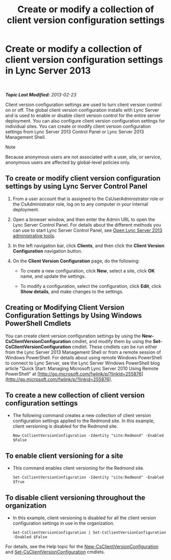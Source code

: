 ﻿---
title: 'Create or modify a collection of client version configuration settings'
TOCTitle: Create or modify a collection of client version configuration settings
ms:assetid: 4e6faffd-a36f-40f1-8734-78d84b7df921
ms:mtpsurl: https://technet.microsoft.com/en-us/library/JJ898477(v=OCS.15)
ms:contentKeyID: 50873757
ms.date: 07/23/2014
mtps_version: v=OCS.15
---

<div data-xmlns="http://www.w3.org/1999/xhtml">

<div class="topic" data-xmlns="http://www.w3.org/1999/xhtml" data-msxsl="urn:schemas-microsoft-com:xslt" data-cs="http://msdn.microsoft.com/en-us/">

<div data-asp="http://msdn2.microsoft.com/asp">

# Create or modify a collection of client version configuration settings in Lync Server 2013

</div>

<div id="mainSection">

<div id="mainBody">

<span> </span>

_**Topic Last Modified:** 2013-02-23_

Client version configuration settings are used to turn client version control on or off. The global client version configuration installs with Lync Server and is used to enable or disable client version control for the entire server deployment. You can also configure client version configuration settings for individual sites. You can create or modify client version configuration settings from Lync Server 2013 Control Panel or Lync Server 2013 Management Shell.

<div>


> [!NOTE]
> Because anonymous users are not associated with a user, site, or service, anonymous users are affected by global-level policies only.



</div>

<div>

## To create or modify client version configuration settings by using Lync Server Control Panel

1.  From a user account that is assigned to the CsUserAdministrator role or the CsAdministrator role, log on to any computer in your internal deployment.

2.  Open a browser window, and then enter the Admin URL to open the Lync Server Control Panel. For details about the different methods you can use to start Lync Server Control Panel, see [Open Lync Server 2013 administrative tools](lync-server-2013-open-lync-server-administrative-tools.md).

3.  In the left navigation bar, click **Clients**, and then click the **Client Version Configuration** navigation button.

4.  On the **Client Version Configuration** page, do the following:
    
      - To create a new configuration, click **New**, select a site, click **OK** name, and update the settings.
    
      - To modify a configuration, select the configuration, click **Edit**, click **Show details**, and make changes to the settings.

</div>

<div>

## Creating or Modifying Client Version Configuration Settings by Using Windows PowerShell Cmdlets

You can create client version configuration settings by using the **New-CsClientVersionConfiguration** cmdlet, and modify them by using the **Set-CsClientVersionConfiguration** cmdlet. These cmdlets can be run either from the Lync Server 2013 Management Shell or from a remote session of Windows PowerShell. For details about using remote Windows PowerShell to connect to Lync Server, see the Lync Server Windows PowerShell blog article "Quick Start: Managing Microsoft Lync Server 2010 Using Remote PowerShell" at [http://go.microsoft.com/fwlink/p/?linkId=255876](http://go.microsoft.com/fwlink/p/?linkid=255876).

<div>

## To create a new collection of client version configuration settings

  - The following command creates a new collection of client version configuration settings applied to the Redmond site. In this example, client versioning is disabled for the Redmond site.
    
        New-CsClientVersionConfiguration -Identity "site:Redmond" -Enabled $False

</div>

<div>

## To enable client versioning for a site

  - This command enables client versioning for the Redmond site.
    
        Set-CsClientVersionConfiguration -Identity "site:Redmond" -Enabled $True

</div>

<div>

## To disable client versioning throughout the organization

  - In this example, client versioning is disabled for all the client version configuration settings in use in the organization.
    
        Get-CsClientVersionConfiguration | Set-CsClientVersionConfiguration  -Enabled $False

</div>

For details, see the Help topic for the [New-CsClientVersionConfiguration](https://technet.microsoft.com/en-us/library/Gg399029(v=OCS.15)) and [Set-CsClientVersionConfiguration](https://technet.microsoft.com/en-us/library/Gg398623(v=OCS.15)) cmdlets.

</div>

</div>

<span> </span>

</div>

</div>

</div>

